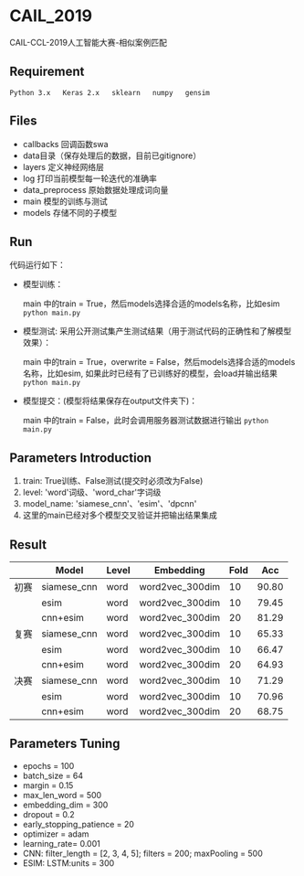 # CAIL_2019

CAIL-CCL-2019人工智能大赛-相似案例匹配

## Requirement

```Python 3.x   Keras 2.x   sklearn   numpy   gensim```

## Files
- callbacks 回调函数swa
- data目录（保存处理后的数据，目前已gitignore）
- layers 定义神经网络层
- log 打印当前模型每一轮迭代的准确率
- data_preprocess 原始数据处理成词向量
- main 模型的训练与测试
- models 存储不同的子模型

## Run

代码运行如下：

- 模型训练：

  main 中的train = True，然后models选择合适的models名称，比如esim
  ```python main.py```

- 模型测试: 采用公开测试集产生测试结果（用于测试代码的正确性和了解模型效果）：

  main 中的train = True，overwrite = False，然后models选择合适的models名称，比如esim, 如果此时已经有了已训练好的模型，会load并输出结果
  ```python main.py```

- 模型提交：(模型将结果保存在output文件夹下)：

  main 中的train = False，此时会调用服务器测试数据进行输出
  ```python main.py```

## Parameters Introduction
1. train: True训练、False测试(提交时必须改为False)
2. level: 'word'词级、'word_char'字词级
3. model_name: 'siamese_cnn'、'esim'、'dpcnn'
4. 这里的main已经对多个模型交叉验证并把输出结果集成

## Result
|      | Model       | Level | Embedding       | Fold | Acc   |
|------|-------------|-------|-----------------|------|-------|
| 初赛  | siamese_cnn | word  | word2vec_300dim | 10   | 90.80 |
|      | esim        | word  | word2vec_300dim | 10   | 79.45 |
|      | cnn+esim    | word  | word2vec_300dim | 20   | 81.29 |
| 复赛  | siamese_cnn | word  | word2vec_300dim | 10   | 65.33 |
|      | esim        | word  | word2vec_300dim | 10   | 66.47 |
|      | cnn+esim    | word  | word2vec_300dim | 20   | 64.93 |
| 决赛  | siamese_cnn | word  | word2vec_300dim | 10   | 71.29 |
|      | esim        | word  | word2vec_300dim | 10   | 70.96 |
|      | cnn+esim    | word  | word2vec_300dim | 20   | 68.75 |

## Parameters Tuning
- epochs = 100
- batch_size = 64
- margin = 0.15
- max_len_word = 500
- embedding_dim = 300
- dropout = 0.2
- early_stopping_patience = 20
- optimizer = adam
- learning_rate= 0.001
- CNN: filter_length = [2, 3, 4, 5]; filters = 200; maxPooling = 500
- ESIM: LSTM:units = 300
